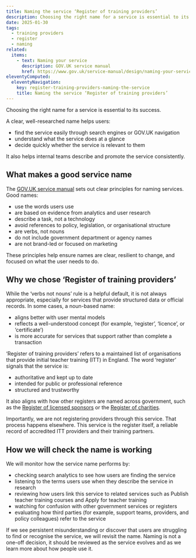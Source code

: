 ```yaml
---
title: Naming the service ‘Register of training providers’
description: Choosing the right name for a service is essential to its success
date: 2025-01-30
tags:
  - training providers
  - register
  - naming
related:
  items:
    - text: Naming your service
      description: GOV.UK service manual
      href: https://www.gov.uk/service-manual/design/naming-your-service
eleventyComputed:
  eleventyNavigation:
    key: register-training-providers-naming-the-service
    title: Naming the service ‘Register of training providers’
---
```


Choosing the right name for a service is essential to its success.

A clear, well-researched name helps users:

- find the service easily through search engines or GOV.UK navigation
- understand what the service does at a glance
- decide quickly whether the service is relevant to them

It also helps internal teams describe and promote the service consistently.

## What makes a good service name

The [GOV.UK service manual](https://www.gov.uk/service-manual/design/naming-your-service) sets out clear principles for naming services. Good names:

- use the words users use
- are based on evidence from analytics and user research
- describe a task, not a technology
- avoid references to policy, legislation, or organisational structure
- are verbs, not nouns
- do not include government department or agency names
- are not brand-led or focused on marketing

These principles help ensure names are clear, resilient to change, and focused on what the user needs to do.

## Why we chose ‘Register of training providers’

While the ‘verbs not nouns’ rule is a helpful default, it is not always appropriate, especially for services that provide structured data or official records. In some cases, a noun-based name:

- aligns better with user mental models
- reflects a well-understood concept (for example, ‘register’, ‘licence’, or ‘certificate’)
- is more accurate for services that support rather than complete a transaction

‘Register of training providers’ refers to a maintained list of organisations that provide initial teacher training (ITT) in England. The word ‘register’ signals that the service is:

- authoritative and kept up to date
- intended for public or professional reference
- structured and trustworthy

It also aligns with how other registers are named across government, such as the [Register of licensed sponsors](https://www.gov.uk/government/publications/register-of-licensed-sponsors-workers) or the [Register of charities](https://www.gov.uk/find-charity-information).

Importantly, we are not registering providers through this service. That process happens elsewhere. This service is the register itself, a reliable record of accredited ITT providers and their training partners.

## How we will check the name is working

We will monitor how the service name performs by:

- checking search analytics to see how users are finding the service
- listening to the terms users use when they describe the service in research
- reviewing how users link this service to related services such as Publish teacher training courses and Apply for teacher training
- watching for confusion with other government services or registers
- evaluating how third parties (for example, support teams, providers, and policy colleagues) refer to the service

If we see persistent misunderstanding or discover that users are struggling to find or recognise the service, we will revisit the name. Naming is not a one-off decision, it should be reviewed as the service evolves and as we learn more about how people use it.

